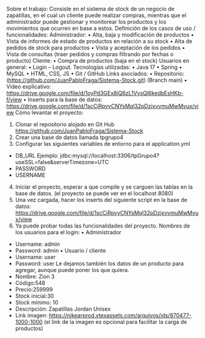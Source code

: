 Sobre el trabajo:
Consiste en el sistema de stock de un negocio de zapatillas, en el cual un cliente puede
realizar compras, mientras que el administrador puede gestionar y monitorear los productos
y los movimientos que ocurren en base a estos.
Definición de los casos de uso / funcionalidades:
Administrador:
• Alta, baja y modificación de productos
• Vista de informes de estado de productos en relación a su stock
• Alta de pedidos de stock para productos
• Vista y aceptación de los pedidos
• Vista de consultas (traer pedidos y compras filtrando por fechas o producto)
Cliente:
• Compra de productos (baja en el stock)
Usuarios en general:
• Login – Logout.
Tecnologías utilizadas:
• Java 17
• Spring
• MySQL
• HTML, CSS, JS
• Git / GitHub
Links asociados:
• Repositorio: (https://github.com/JuanPabloFraga/Sistema-Stock.git) (Branch main)
• Video explicativo:
https://drive.google.com/file/d/1oyPd3GEx8iQ6zL1VysQl6kedbEsHKb-f/view
• Inserts para la base de datos:
https://drive.google.com/file/d/1scCiRpvyCNYsMql32pDzjxvvmuMwMvux/view
Cómo levantar el proyecto:
1. Clonar el repositorio alojado en Git Hub https://github.com/JuanPabloFraga/Sistema-Stock
2. Crear una base de datos llamada tpgrupo4
3. Configurar las siguientes variables de entorno para el application.yml
- DB_URL
Ejemplo: jdbc:mysql://localhost:3306/tpGrupo4?useSSL=false&serverTimezone=UTC
- PASSWORD
- USERNAME
4. Iniciar el proyecto, esperar a que compile y se carguen las tablas en la base de
datos.
(el proyecto se puede ver en el localhost 8080)
5. Una vez cargada, hacer los inserts del siguiente script en la base de datos:
https://drive.google.com/file/d/1scCiRpvyCNYsMql32pDzjxvvmuMwMvux/view
6. Ya puede probar todas las funcionalidades del proyecto.
Nombres de los usuarios para el login:
• Administrador
- Username: admin
- Password: admin
• Usuario / cliente
- Username: user
- Password: user
Le dejamos también los datos de un producto para agregar, aunque puede poner los que
quiera.
- Nombre: Zion 3
- Código:548
- Precio:259999
- Stock inicial:30
- Stock mínimo: 10
- Descripción: Zapatillas Jordan Unisex
- Link imagen: https://nikearprod.vtexassets.com/arquivos/ids/870477-1000-1000
(el link de la imagen es opcional para facilitar la carga de productos)
